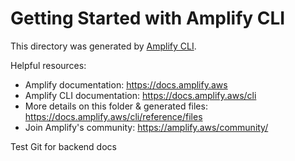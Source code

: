 # Getting Started with Amplify CLI
This directory was generated by [Amplify CLI](https://docs.amplify.aws/cli).

Helpful resources:
- Amplify documentation: https://docs.amplify.aws
- Amplify CLI documentation: https://docs.amplify.aws/cli
- More details on this folder & generated files: https://docs.amplify.aws/cli/reference/files
- Join Amplify's community: https://amplify.aws/community/

Test Git for backend docs
